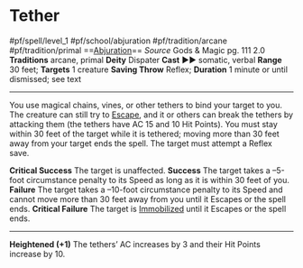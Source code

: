 # Tether
#pf/spell/level_1 #pf/school/abjuration #pf/tradition/arcane #pf/tradition/primal
==[Abjuration](../../../Traits/Abjuration.md)==
*Source* Gods & Magic pg. 111 2.0
**Traditions** arcane, primal
**Deity** Dispater
**Cast** ►► somatic, verbal
**Range** 30 feet; **Targets** 1 creature
**Saving Throw** Reflex; **Duration** 1 minute or until dismissed; see text

---
You use magical chains, vines, or other tethers to bind your target to you. The creature can still try to [Escape](../../../Actions/Escape.md), and it or others can break the tethers by attacking them (the tethers have AC 15 and 10 Hit Points). You must stay within 30 feet of the target while it is tethered; moving more than 30 feet away from your target ends the spell. The target must attempt a Reflex save.

**Critical Success** The target is unaffected.
**Success** The target takes a –5-foot circumstance penalty to its Speed as long as it is within 30 feet of you.
**Failure** The target takes a –10-foot circumstance penalty to its Speed and cannot move more than 30 feet away from you until it Escapes or the spell ends.
**Critical Failure** The target is [Immobilized](../../../Conditions/Immobilized.md) until it Escapes or the spell ends.

<hr>

**Heightened (+1)** The tethers’ AC increases by 3 and their Hit Points increase by 10.